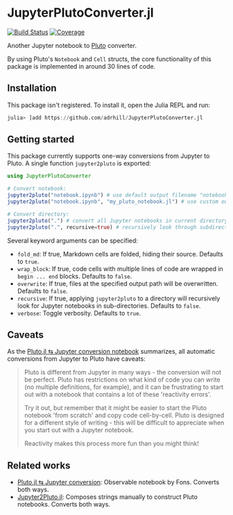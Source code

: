 # JupyterPlutoConverter.jl

[![Build Status](https://github.com/adrhill/JupyterPlutoConverter.jl/actions/workflows/CI.yml/badge.svg?branch=main)](https://github.com/adrhill/JupyterPlutoConverter.jl/actions/workflows/CI.yml?query=branch%3Amain)
[![Coverage](https://codecov.io/gh/adrhill/JupyterPlutoConverter.jl/branch/main/graph/badge.svg)](https://codecov.io/gh/adrhill/JupyterPlutoConverter.jl)


Another Jupyter notebook to [Pluto](https://github.com/fonsp/Pluto.jl) converter.

By using Pluto's `Notebook` and `Cell` structs, the core functionality of this package is implemented in around 30 lines of code. 

## Installation
This package isn't registered. To install it, open the Julia REPL and run:
```julia
julia> ]add https://github.com/adrhill/JupyterPlutoConverter.jl
```

## Getting started
This package currently supports one-way conversions from Jupyter to Pluto. A single function `jupyter2pluto` is exported:
```julia
using JupyterPlutoConverter

# Convert notebook:
jupyter2pluto("notebook.ipynb") # use default output filename "notebook.jl"
jupyter2pluto("notebook.ipynb", "my_pluto_notebook.jl") # use custom output filename

# Convert directory:
jupyter2pluto(".") # convert all Jupyter notebooks in current directory
jupyter2pluto(".", recursive=true) # recursively look through subdirectories
```

Several keyword arguments can be specified:
- `fold_md`: If true, Markdown cells are folded, hiding their source. Defaults to `true`.
- `wrap_block`: If true, code cells with multiple lines of code are wrapped in `begin ... end` blocks. Defaults to `false`.
- `overwrite`: If true, files at the specified output path will be overwritten. Defaults to `false`.
- `recursive`: If true, applying `jupyter2pluto` to a directory will recursively look for Jupyter notebooks in sub-directories. Defaults to `false`.
- `verbose`: Toggle verbosity. Defaults to `true`.

## Caveats
As the [Pluto.jl ⇆ Jupyter conversion notebook](https://observablehq.com/@olivier_plas/pluto-jl-jupyter-conversion) summarizes, all automatic conversions from Jupyter to Pluto have caveats:

> Pluto is different from Jupyter in many ways - the conversion will not be perfect. Pluto has restrictions on what kind of code you can write (no multiple definitions, for example), and it can be frustrating to start out with a notebook that contains a lot of these 'reactivity errors'.
> 
> Try it out, but remember that it might be easier to start the Pluto notebook 'from scratch' and copy code cell-by-cell. Pluto is designed for a different style of writing - this will be difficult to appreciate when you start out with a Jupyter notebook.
>
> Reactivity makes this process more fun than you might think!

## Related works
- [Pluto.jl ⇆ Jupyter conversion](https://observablehq.com/@olivier_plas/pluto-jl-jupyter-conversion):
    Observable notebook by Fons. Converts both ways.
- [Jupyter2Pluto.jl](https://github.com/vdayanand/Jupyter2Pluto.jl): 
    Composes strings manually to construct Pluto notebooks. Converts both ways.